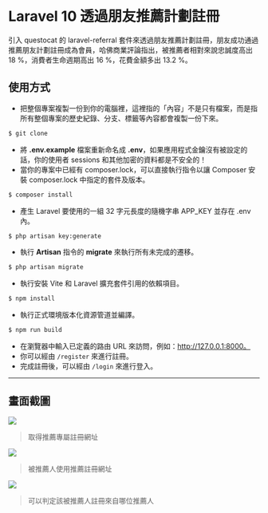 # Laravel 10 透過朋友推薦計劃註冊

引入 questocat 的 laravel-referral 套件來透過朋友推薦計劃註冊，朋友成功通過推薦朋友計劃註冊成為會員，哈佛商業評論指出，被推薦者相對來說忠誠度高出 18 %，消費者生命週期高出 16 %，花費金額多出 13.2 %。

## 使用方式
- 把整個專案複製一份到你的電腦裡，這裡指的「內容」不是只有檔案，而是指所有整個專案的歷史紀錄、分支、標籤等內容都會複製一份下來。
```sh
$ git clone
```
- 將 __.env.example__ 檔案重新命名成 __.env__，如果應用程式金鑰沒有被設定的話，你的使用者 sessions 和其他加密的資料都是不安全的！
- 當你的專案中已經有 composer.lock，可以直接執行指令以讓 Composer 安裝 composer.lock 中指定的套件及版本。
```sh
$ composer install
```
- 產生 Laravel 要使用的一組 32 字元長度的隨機字串 APP_KEY 並存在 .env 內。
```sh
$ php artisan key:generate
```
- 執行 __Artisan__ 指令的 __migrate__ 來執行所有未完成的遷移。
```sh
$ php artisan migrate
```
- 執行安裝 Vite 和 Laravel 擴充套件引用的依賴項目。
```sh
$ npm install
```
- 執行正式環境版本化資源管道並編譯。
```sh
$ npm run build
```
- 在瀏覽器中輸入已定義的路由 URL 來訪問，例如：http://127.0.0.1:8000。
- 你可以經由 `/register` 來進行註冊。
- 完成註冊後，可以經由 `/login` 來進行登入。

----

## 畫面截圖
![](https://i.imgur.com/84IKfgJ.png)
> 取得推薦專屬註冊網址

![](https://i.imgur.com/n859SXU.png)
> 被推薦人使用推薦註冊網址

![](https://i.imgur.com/JCj5Kw5.png)
> 可以判定該被推薦人註冊來自哪位推薦人
